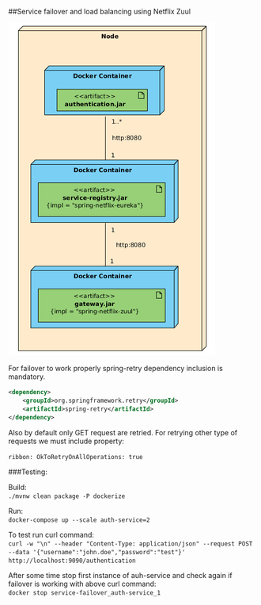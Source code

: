 ##Service failover and load balancing using Netflix Zuul
 
 ![](docs/deployment.png)

For failover to work properly spring-retry dependency inclusion is mandatory.

```xml
<dependency>
    <groupId>org.springframework.retry</groupId>
    <artifactId>spring-retry</artifactId>
</dependency>
```

Also by default only GET request are retried. For retrying other type of requests we must include property:

`ribbon:
   OkToRetryOnAllOperations: true`


###Testing:

 Build:  
 `./mvnw clean package -P dockerize`
 
 Run:  
 `docker-compose up --scale auth-service=2`
 
 To test run curl command:  
 `curl -w "\n" --header "Content-Type: application/json" --request POST --data '{"username":"john.doe","password":"test"}' http://localhost:9090/authentication`
 
 After some time stop first instance of auh-service and check again if failover is working with above curl command:  
 `docker stop service-failover_auth-service_1`